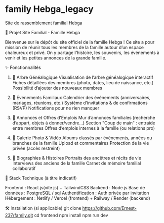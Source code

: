 # family Hebga_legacy 

Site de rassemblement familial Hebga

🌳 Projet Site Familial - Famille Hebga

Bienvenue sur le dépôt du site officiel de la famille Hebga !
Ce site a pour mission de réunir tous les membres de la famille autour d’un espace chaleureux et privé. On y partage l'histoire, les souvenirs, les événements à venir et les petites annonces de la grande famille.

✨ Fonctionnalités

1. 🌳 Arbre Généalogique
Visualisation de l’arbre généalogique interactif
Fiches détaillées des membres (photo, dates, lieu de naissance, etc.)
Possibilité d’ajouter des nouveaux membres

2. 🎉 Événements Familiaux
Calendrier des événements (anniversaires, mariages, réunions, etc.)
Système d'invitations & de confirmations (RSVP)
Notifications pour ne rien manquer

3. 📢 Annonces et Offres d’Emplois
Mur d’annonces familiales (recherche d’appart, objets à donner/vendre…)
Section "Coup de main" : entraide entre membres
Offres d’emplois internes à la famille (ou relations pro)

4. 📸 Galerie Photo & Vidéo
Albums classés par événements, années ou branches de la famille
Upload et commentaires
Protection de la vie privée (accès restreint)

5. 🧬 Biographies & Histoires
Portraits des ancêtres et récits de vie
Interviews des anciens de la famille
Carnet de mémoire familial collaboratif

🧱 Stack Technique (à titre indicatif)

Frontend : React.js(vite js) + TailwindCSS
Backend : Node.js
Base de données : PostgreSQL / sql
Authentification : Auth privée par invitation
Hébergement : Netlify / Vercel (frontend) + Railway / Render (backend)

🛠 Installation (si applicable)
git clone https://github.com/Ernest-237/family.git
cd frontend 
npm install
npm run dev